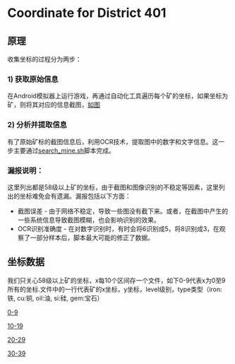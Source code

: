 # Coordinate for District 401

## 原理

收集坐标的过程分为两步：

### 1) 获取原始信息

在Android模拟器上运行游戏，再通过自动化工具遍历每个矿的坐标，如果坐标为矿，则将其对应的信息截图，[如图](6_245.bmp "snapshot")

### 2) 分析并提取信息

有了原始矿标的截图信息后，利用OCR技术，提取图中的数字和文字信息。这一步主要通过[search_mine.sh](search_mine.sh)脚本完成。



### 漏报说明：

  这里列出都是58级以上矿的坐标，由于截图和图像识别的不稳定等因素，这里列出的坐标难免会有遗漏。漏报包括以下方面：

  * 截图误差 - 由于网络不稳定，导致一些图没有截下来。或者，在截图中产生的一些系统信息导致截图模糊，也会影响识别的效果。
  * OCR识别准确度 - 在对数字识别时，有时会将6识别成5，将8识别成3，在观察了一部分样本后，脚本最大可能的修正了数据。


## 坐标数据

  我们只关心58级以上矿的坐标，x每10个区间存一个文件，如下0-9代表x为0至9所有的坐标.文件中的一行代表矿的x坐标，y坐标，level级别，type类型（iron:铁, cu:铜, oil:油, si:硅, gem:宝石）


[0-9](result/0-9.csv)

[10-19](result/10-19.csv)

[20-29](result/20-29.csv)

[30-39](result/30-39.csv)
